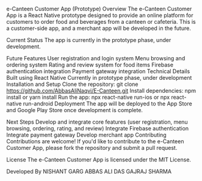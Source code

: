 e-Canteen Customer App (Prototype)
Overview
The e-Canteen Customer App is a React Native prototype designed to provide an online platform for customers to order food and beverages from a canteen or cafeteria. This is a customer-side app, and a merchant app will be developed in the future.

Current Status
The app is currently in the prototype phase, under development.

Future Features
User registration and login system
Menu browsing and ordering system
Rating and review system for food items
Firebase authentication integration
Payment gateway integration
Technical Details
Built using React Native
Currently in prototype phase, under development
Installation and Setup
Clone the repository: git clone https://github.com/AbbasAliNaqvi/E-Canteen.git
Install dependencies: npm install or yarn install
Run the app: npx react-native run-ios or npx react-native run-android
Deployment
The app will be deployed to the App Store and Google Play Store once development is complete.

Next Steps
Develop and integrate core features (user registration, menu browsing, ordering, rating, and review)
Integrate Firebase authentication
Integrate payment gateway
Develop merchant app
Contributing
Contributions are welcome! If you'd like to contribute to the e-Canteen Customer App, please fork the repository and submit a pull request.

License
The e-Canteen Customer App is licensed under the MIT License.

Developed By
NISHANT GARG
ABBAS ALI
DAS GAJRAJ SHARMA